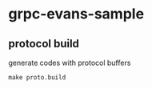 # grpc-evans-sample

## protocol build

generate codes with protocol buffers

```
make proto.build
```
